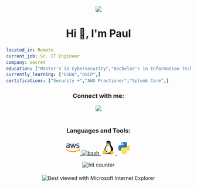 <!--
**pruji/pruji** is a ✨ _special_ ✨ repository because its `README.md` (this file) appears on your GitHub profile.
-->
<div id="header" align="center">
  <img src="https://media1.tenor.com/m/ywjvYkC2QuYAAAAd/anime-go.gif" width="400"/>
</div>
<h1 align="center">Hi 👋, I'm Paul</h1>

```yaml
located_in: Remote
current_job: Sr. IT Engineer
company: secret
education: ["Master's in Cybersecurity","Bachelor's in Information Technology: Software",]
currently_learning: ["OSDA","OSCP",]
certifications: ["Security +","AWS Practioner","Splunk Core",]
```



<h3 align="center">Connect with me:</h3>
<div id="Connect" align="center">
  <img src="https://media1.tenor.com/m/JZFx5PtapzcAAAAC/pepe-hacker-pog.gif" width="100"/>
</div>

<br>

<h3 align="center">Languages and Tools:</h3>
<p align="center"> <a href="https://aws.amazon.com" target="_blank" rel="noreferrer"> <img src="https://raw.githubusercontent.com/devicons/devicon/master/icons/amazonwebservices/amazonwebservices-original-wordmark.svg" alt="aws" width="40" height="40"/> </a> <a href="https://www.gnu.org/software/bash/" target="_blank" rel="noreferrer"> <img src="https://www.vectorlogo.zone/logos/gnu_bash/gnu_bash-icon.svg" alt="bash" width="40" height="40"/> </a> <a href="https://www.linux.org/" target="_blank" rel="noreferrer"> <img src="https://raw.githubusercontent.com/devicons/devicon/master/icons/linux/linux-original.svg" alt="linux" width="40" height="40"/> </a> <a href="https://www.python.org" target="_blank" rel="noreferrer"> <img src="https://raw.githubusercontent.com/devicons/devicon/master/icons/python/python-original.svg" alt="python" width="40" height="40"/> </a> </p>



<div align="center">
  <img src="https://profile-counter.glitch.me/pruji/count.svg" alt="hit counter" align="center">
</div>

<br>

<div align="center">
  <img src="https://github.com/fnky/fnky/raw/fnky/img/ie.jpg" alt="Best viewed with Microsoft Internet Explorer" align="center" width="128">
</div>
